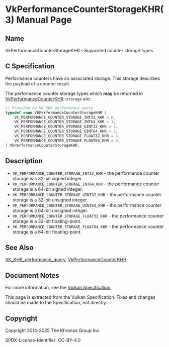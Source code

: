 # VkPerformanceCounterStorageKHR(3) Manual Page

## Name

VkPerformanceCounterStorageKHR - Supported counter storage types



## [](#_c_specification)C Specification

Performance counters have an associated storage. This storage describes the payload of a counter result.

The performance counter storage types which **may** be returned in [VkPerformanceCounterKHR](https://registry.khronos.org/vulkan/specs/latest/man/html/VkPerformanceCounterKHR.html)::`storage` are:

```c++
// Provided by VK_KHR_performance_query
typedef enum VkPerformanceCounterStorageKHR {
    VK_PERFORMANCE_COUNTER_STORAGE_INT32_KHR = 0,
    VK_PERFORMANCE_COUNTER_STORAGE_INT64_KHR = 1,
    VK_PERFORMANCE_COUNTER_STORAGE_UINT32_KHR = 2,
    VK_PERFORMANCE_COUNTER_STORAGE_UINT64_KHR = 3,
    VK_PERFORMANCE_COUNTER_STORAGE_FLOAT32_KHR = 4,
    VK_PERFORMANCE_COUNTER_STORAGE_FLOAT64_KHR = 5,
} VkPerformanceCounterStorageKHR;
```

## [](#_description)Description

- `VK_PERFORMANCE_COUNTER_STORAGE_INT32_KHR` - the performance counter storage is a 32-bit signed integer.
- `VK_PERFORMANCE_COUNTER_STORAGE_INT64_KHR` - the performance counter storage is a 64-bit signed integer.
- `VK_PERFORMANCE_COUNTER_STORAGE_UINT32_KHR` - the performance counter storage is a 32-bit unsigned integer.
- `VK_PERFORMANCE_COUNTER_STORAGE_UINT64_KHR` - the performance counter storage is a 64-bit unsigned integer.
- `VK_PERFORMANCE_COUNTER_STORAGE_FLOAT32_KHR` - the performance counter storage is a 32-bit floating-point.
- `VK_PERFORMANCE_COUNTER_STORAGE_FLOAT64_KHR` - the performance counter storage is a 64-bit floating-point.

## [](#_see_also)See Also

[VK\_KHR\_performance\_query](https://registry.khronos.org/vulkan/specs/latest/man/html/VK_KHR_performance_query.html), [VkPerformanceCounterKHR](https://registry.khronos.org/vulkan/specs/latest/man/html/VkPerformanceCounterKHR.html)

## [](#_document_notes)Document Notes

For more information, see the [Vulkan Specification](https://registry.khronos.org/vulkan/specs/latest/html/vkspec.html#VkPerformanceCounterStorageKHR)

This page is extracted from the Vulkan Specification. Fixes and changes should be made to the Specification, not directly.

## [](#_copyright)Copyright

Copyright 2014-2025 The Khronos Group Inc.

SPDX-License-Identifier: CC-BY-4.0